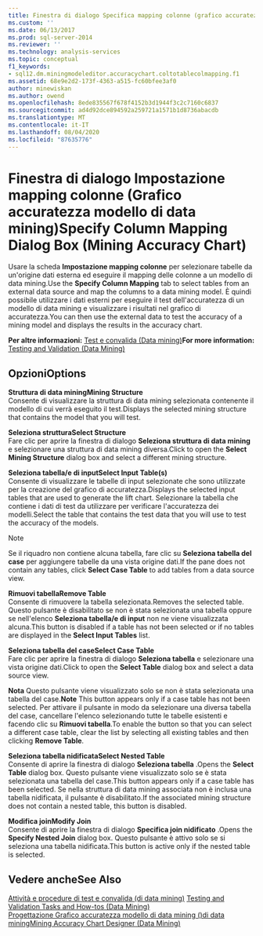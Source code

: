 ```yaml
---
title: Finestra di dialogo Specifica mapping colonne (grafico accuratezza modello di data mining) | Microsoft Docs
ms.custom: ''
ms.date: 06/13/2017
ms.prod: sql-server-2014
ms.reviewer: ''
ms.technology: analysis-services
ms.topic: conceptual
f1_keywords:
- sql12.dm.miningmodeleditor.accuracychart.coltotablecolmapping.f1
ms.assetid: 68e9e2d2-173f-4363-a515-fc60bfee3af0
author: minewiskan
ms.author: owend
ms.openlocfilehash: 8ede835567f678f4152b3d1944f3c2c7160c6837
ms.sourcegitcommit: ad4d92dce894592a259721a1571b1d8736abacdb
ms.translationtype: MT
ms.contentlocale: it-IT
ms.lasthandoff: 08/04/2020
ms.locfileid: "87635776"
---
```

# <a name="specify-column-mapping-dialog-box-mining-accuracy-chart"></a><span data-ttu-id="1f945-102">Finestra di dialogo Impostazione mapping colonne (Grafico accuratezza modello di data mining)</span><span class="sxs-lookup"><span data-stu-id="1f945-102">Specify Column Mapping Dialog Box (Mining Accuracy Chart)</span></span>
  <span data-ttu-id="1f945-103">Usare la scheda **Impostazione mapping colonne** per selezionare tabelle da un'origine dati esterna ed eseguire il mapping delle colonne a un modello di data mining.</span><span class="sxs-lookup"><span data-stu-id="1f945-103">Use the **Specify Column Mapping** tab to select tables from an external data source and map the columns to a data mining model.</span></span> <span data-ttu-id="1f945-104">È quindi possibile utilizzare i dati esterni per eseguire il test dell'accuratezza di un modello di data mining e visualizzare i risultati nel grafico di accuratezza.</span><span class="sxs-lookup"><span data-stu-id="1f945-104">You can then use the external data to test the accuracy of a mining model and displays the results in the accuracy chart.</span></span>  
  
 <span data-ttu-id="1f945-105">**Per altre informazioni:** [Test e convalida &#40;Data mining&#41;](data-mining/testing-and-validation-data-mining.md)</span><span class="sxs-lookup"><span data-stu-id="1f945-105">**For more information:** [Testing and Validation &#40;Data Mining&#41;](data-mining/testing-and-validation-data-mining.md)</span></span>  
  
## <a name="options"></a><span data-ttu-id="1f945-106">Opzioni</span><span class="sxs-lookup"><span data-stu-id="1f945-106">Options</span></span>  
 <span data-ttu-id="1f945-107">**Struttura di data mining**</span><span class="sxs-lookup"><span data-stu-id="1f945-107">**Mining Structure**</span></span>  
 <span data-ttu-id="1f945-108">Consente di visualizzare la struttura di data mining selezionata contenente il modello di cui verrà eseguito il test.</span><span class="sxs-lookup"><span data-stu-id="1f945-108">Displays the selected mining structure that contains the model that you will test.</span></span>  
  
 <span data-ttu-id="1f945-109">**Seleziona struttura**</span><span class="sxs-lookup"><span data-stu-id="1f945-109">**Select Structure**</span></span>  
 <span data-ttu-id="1f945-110">Fare clic per aprire la finestra di dialogo **Seleziona struttura di data mining** e selezionare una struttura di data mining diversa.</span><span class="sxs-lookup"><span data-stu-id="1f945-110">Click to open the **Select Mining Structure** dialog box and select a different mining structure.</span></span>  
  
 <span data-ttu-id="1f945-111">**Seleziona tabella/e di input**</span><span class="sxs-lookup"><span data-stu-id="1f945-111">**Select Input Table(s)**</span></span>  
 <span data-ttu-id="1f945-112">Consente di visualizzare le tabelle di input selezionate che sono utilizzate per la creazione del grafico di accuratezza.</span><span class="sxs-lookup"><span data-stu-id="1f945-112">Displays the selected input tables that are used to generate the lift chart.</span></span> <span data-ttu-id="1f945-113">Selezionare la tabella che contiene i dati di test da utilizzare per verificare l'accuratezza dei modelli.</span><span class="sxs-lookup"><span data-stu-id="1f945-113">Select the table that contains the test data that you will use to test the accuracy of the models.</span></span>  
  
> [!NOTE]  
>  <span data-ttu-id="1f945-114">Se il riquadro non contiene alcuna tabella, fare clic su **Seleziona tabella del case** per aggiungere tabelle da una vista origine dati.</span><span class="sxs-lookup"><span data-stu-id="1f945-114">If the pane does not contain any tables, click **Select Case Table** to add tables from a data source view.</span></span>  
  
 <span data-ttu-id="1f945-115">**Rimuovi tabella**</span><span class="sxs-lookup"><span data-stu-id="1f945-115">**Remove Table**</span></span>  
 <span data-ttu-id="1f945-116">Consente di rimuovere la tabella selezionata.</span><span class="sxs-lookup"><span data-stu-id="1f945-116">Removes the selected table.</span></span> <span data-ttu-id="1f945-117">Questo pulsante è disabilitato se non è stata selezionata una tabella oppure se nell'elenco **Seleziona tabella/e di input** non ne viene visualizzata alcuna.</span><span class="sxs-lookup"><span data-stu-id="1f945-117">This button is disabled if a table has not been selected or if no tables are displayed in the **Select Input Tables** list.</span></span>  
  
 <span data-ttu-id="1f945-118">**Seleziona tabella del case**</span><span class="sxs-lookup"><span data-stu-id="1f945-118">**Select Case Table**</span></span>  
 <span data-ttu-id="1f945-119">Fare clic per aprire la finestra di dialogo **Seleziona tabella** e selezionare una vista origine dati.</span><span class="sxs-lookup"><span data-stu-id="1f945-119">Click to open the **Select Table** dialog box and select a data source view.</span></span>  
  
 <span data-ttu-id="1f945-120">**Nota** Questo pulsante viene visualizzato solo se non è stata selezionata una tabella del case.</span><span class="sxs-lookup"><span data-stu-id="1f945-120">**Note** This button appears only if a case table has not been selected.</span></span> <span data-ttu-id="1f945-121">Per attivare il pulsante in modo da selezionare una diversa tabella del case, cancellare l'elenco selezionando tutte le tabelle esistenti e facendo clic su **Rimuovi tabella**.</span><span class="sxs-lookup"><span data-stu-id="1f945-121">To enable the button so that you can select a different case table, clear the list by selecting all existing tables and then clicking **Remove Table**.</span></span>  
  
 <span data-ttu-id="1f945-122">**Seleziona tabella nidificata**</span><span class="sxs-lookup"><span data-stu-id="1f945-122">**Select Nested Table**</span></span>  
 <span data-ttu-id="1f945-123">Consente di aprire la finestra di dialogo **Seleziona tabella** .</span><span class="sxs-lookup"><span data-stu-id="1f945-123">Opens the **Select Table** dialog box.</span></span> <span data-ttu-id="1f945-124">Questo pulsante viene visualizzato solo se è stata selezionata una tabella del case.</span><span class="sxs-lookup"><span data-stu-id="1f945-124">This button appears only if a case table has been selected.</span></span> <span data-ttu-id="1f945-125">Se nella struttura di data mining associata non è inclusa una tabella nidificata, il pulsante è disabilitato.</span><span class="sxs-lookup"><span data-stu-id="1f945-125">If the associated mining structure does not contain a nested table, this button is disabled.</span></span>  
  
 <span data-ttu-id="1f945-126">**Modifica join**</span><span class="sxs-lookup"><span data-stu-id="1f945-126">**Modify Join**</span></span>  
 <span data-ttu-id="1f945-127">Consente di aprire la finestra di dialogo **Specifica join nidificato** .</span><span class="sxs-lookup"><span data-stu-id="1f945-127">Opens the **Specify Nested Join** dialog box.</span></span> <span data-ttu-id="1f945-128">Questo pulsante è attivo solo se si seleziona una tabella nidificata.</span><span class="sxs-lookup"><span data-stu-id="1f945-128">This button is active only if the nested table is selected.</span></span>  
  
## <a name="see-also"></a><span data-ttu-id="1f945-129">Vedere anche</span><span class="sxs-lookup"><span data-stu-id="1f945-129">See Also</span></span>  
 <span data-ttu-id="1f945-130">[Attività e procedure di test e convalida &#40;di data mining&#41;](data-mining/testing-and-validation-tasks-and-how-tos-data-mining.md) </span><span class="sxs-lookup"><span data-stu-id="1f945-130">[Testing and Validation Tasks and How-tos &#40;Data Mining&#41;](data-mining/testing-and-validation-tasks-and-how-tos-data-mining.md) </span></span>  
 [<span data-ttu-id="1f945-131">Progettazione Grafico accuratezza modello di data mining &#40;&#41;di data mining</span><span class="sxs-lookup"><span data-stu-id="1f945-131">Mining Accuracy Chart Designer &#40;Data Mining&#41;</span></span>](mining-accuracy-chart-designer-data-mining.md)  
  
  
